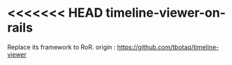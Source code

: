 <<<<<<< HEAD
timeline-viewer-on-rails
========================

Replace its framework to RoR. origin : https://github.com/tbotaq/timeline-viewer
